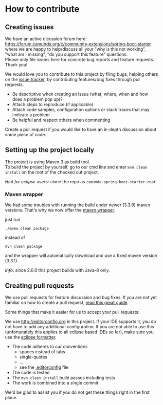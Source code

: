 # How to contribute

## Creating issues

We have an active dicussion forum here: https://forum.camunda.org/c/community-extensions/spring-boot-starter where we 
are happy to help/discuss all your "why is this not working", "what am I missing", "do you support this feature" questions.  
Please only file issues here for concrete bug reports and feature requests. Thank you!

We would love you to contribute to this project by filing bugs, helping others on the [issue tracker](https://github.com/camunda/camunda-bpm-spring-boot-starter/issues), by contributing features/bug fixes through pull requests.

* Be descriptive when creating an issue (what, where, when and how does a problem pop up)?
* Attach steps to reproduce (if applicable)
* Attach code samples, configuration options or stack traces that may indicate a problem
* Be helpful and respect others when commenting

Create a pull request if you would like to have an in-depth discussion about some piece of code.

## Setting up the project locally

The project is using Maven 3 as build tool.  
To build the project by yourself, go to our cmd line and enter ```mvn clean install``` on the root of the checked out project.  

*Hint for eclipse users:* clone the repo as `camunda-spring-boot-starter-root`

### Maven wrapper

We had some troubles with running the build under newer (3.3.9) maven versions. That's why we now offer the [maven wrapper](https://github.com/takari/maven-wrapper/blob/master/README.md).

just run

    ./mvnw clean package

instead of

    mvn clean package

and the wrapper will automatically download and use a fixed maven version (3.3.1).

*Info*: since 2.0.0 this project builds with Java-8 only.

## Creating pull requests

We use pull requests for feature discussion and bug fixes. If you are not yet familiar on how to create a pull request, [read this great guide](https://gun.io/blog/how-to-github-fork-branch-and-pull-request).

Some things that make it easier for us to accept your pull requests:

We use http://editorconfig.org in this project. If your IDE supports it, you do not have to add any additional configuration.
If you are not able to use this (unfortunately this applies to all eclipse based IDEs so far), make sure you use the [eclipse formatter](https://github.com/camunda/camunda-bpm-platform/blob/master/settings/eclipse/formatter.xml).

* The code adheres to our conventions
    * spaces instead of tabs
    * single-quotes
    * ...
    * see the [.editorconfig](https://github.com/camunda/camunda-bpm-spring-boot-starter/blob/master/.editorconfig) file
* The code is tested
* The `mvn clean install` build passes including tests
* The work is combined into a single commit

We'd be glad to assist you if you do not get these things right in the first place.
